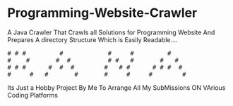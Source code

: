 # Programming-Website-Crawler
A Java Crawler That Crawls all Solutions for Programming Website And Prepares A directory Structure Which is Easily Readable....
<pre>
# # #         #            #     #         #
#    #       #  #          # #   #       #   #
# # #      #  #  #        #   # #      # # #  #
#     #   #       #       #     #     #        #       </pre>
Its Just a Hobby Project By Me To Arrange All My SubMissions ON VArious Coding Platforms
